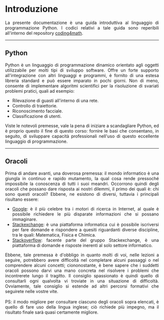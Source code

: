 # Introduzione

<div style="text-align: justify;"> 
La presente documentazione è una guida introduttiva al linguaggio di programmazione Python. I codici relativi a tale guida sono reperibili all'interno del repository <a href="https://github.com/cubocicloide/coding4math">coding4math</a>.
</div>

------
## Python

<div style="text-align: justify;"> 
Python è un linguaggio di programmazione dinamico orientato agli oggetti utilizzabile per molti tipi di sviluppo software. Offre un forte supporto all'integrazione con altri linguaggi e programmi, è fornito di una estesa libreria standard e può essere imparato in pochi giorni. Non di meno, consente di implementare algoritmi scientifici per la risoluzione di svariati problemi pratici, quali ad esempio:
</div>

* Rilevazione di guasti all'interno di una rete.
* Controllo di traiettorie.
* Riconoscimento facciale.
* Classificazione di utenti.

<div style="text-align: justify;">
Viste le notevoli premesse, vale la pena di iniziare a scandagliare Python, ed è proprio questo il fine di questo corso: fornire le basi che consentano, in seguito, di sviluppare capacità professionali nell'uso di questo eccellente linguaggio di programmazione.
</div>

------
## Oracoli

<div style="text-align: justify;">
Prima di andare avanti, una doverosa premessa: il mondo informatico è una giungla in continuo e rapido mutamento, la qual cosa rende pressoché impossibile la conoscenza di tutti i suoi meandri. Occorrono quindi degli oracoli che possano dare risposta ai nostri dilemmi, il primo dei quali è: chi sono questi oracoli? Ebbene, ne esistono di diversi, tuttavia i principali risultano essere:
<ul>
    <li><a href="https://www.google.com/">Google</a>: è il più celebre tra i motori di ricerca in Internet, al quale è possibile richiedere le più disparate informazioni che si possano immaginare.</li>
    <li><a href="https://stackexchange.com/">Stackexchange</a>: è una piattaforma informatica cui è possibile iscriversi per fare domande e rispondere a quesiti riguardanti diverse discipline, tra le quali: Matematica, Fisica e Chimica.</li>
    <li><a href="https://stackoverflow.com/">Stackoverflow</a>: facente parte del gruppo Stackexchange, è una piattaforma di domande e risposte inerenti al solo settore informatico.</li>
</ul>
Ebbene, tale premessa è d'obbligo in quanto molti di voi, nelle lezioni a seguire, potrebbero avere difficoltà nel completare alcuni passaggi o nel comprendere alcuni concetti; ciononostante, è bene sapere che i suddetti oracoli possono darvi una mano concreta nel risolvere i problemi che incontrerete lungo il tragitto. Il consiglio spassionato è quindi quello di consultarli ogni qualvolta vi troviate in una situazione di difficoltà. Ovviamente, tale consiglio si estende ad altri percorsi formativi che seguirete nelle vostre vite.<br><br>
PS: il modo migliore per consultare ciascuno degli oracoli sopra elencati, è quello di fare uso della lingua inglese; ciò richiede più impegno, ma il risultato finale sarà quasi certamente migliore.
</div>


